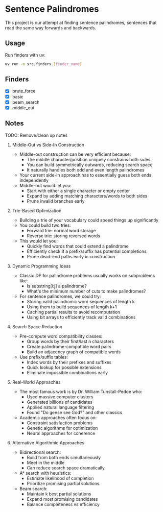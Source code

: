 # Sentence Palindromes

This project is our attempt at finding sentence palindromes, sentences that read the same way forwards and backwards.

## Usage

Run finders with uv:
```bash
uv run -m src.finders.[finder_name]
```

## Finders

- [x] brute_force
- [x] basic
- [x] beam_search
- [x] middle_out

## Notes

TODO: Remove/clean up notes

1. Middle-Out vs Side-In Construction
   - Middle-out construction can be very efficient because:
     - The middle character/position uniquely constrains both sides
     - You can build symmetrically outwards, reducing search space
     - It naturally handles both odd and even length palindromes
   - Your current side-in approach has to essentially guess both ends independently
   - Middle-out would let you:
     - Start with either a single character or empty center
     - Expand by adding matching characters/words to both sides
     - Prune invalid branches early

2. Trie-Based Optimization
   - Building a trie of your vocabulary could speed things up significantly
   - You could build two tries:
     - Forward trie: normal word storage
     - Reverse trie: storing reversed words
   - This would let you:
     - Quickly find words that could extend a palindrome
     - Efficiently check if a prefix/suffix has potential completions
     - Prune dead-end paths early in construction

3. Dynamic Programming Ideas
   - Classic DP for palindrome problems usually works on subproblems like:
     - Is substring[i:j] a palindrome?
     - What's the minimum number of cuts to make palindromes?
   - For sentence palindromes, we could try:
     - Storing valid palindromic word sequences of length k
     - Using them to build sequences of length k+1
     - Caching partial results to avoid recomputation
     - Using bit arrays to efficiently track valid combinations

4. Search Space Reduction
   - Pre-compute word compatibility classes:
     - Group words by their first/last n characters
     - Create palindrome-compatible word pairs
     - Build an adjacency graph of compatible words
   - Use prefix/suffix tables:
     - Index words by their prefixes and suffixes
     - Quick lookup for possible extensions
     - Eliminate impossible combinations early

5. Real-World Approaches
   - The most famous work is by Dr. William Tunstall-Pedoe who:
     - Used massive computer clusters
     - Generated billions of candidates
     - Applied natural language filtering
     - Found "Do geese see God?" and other classics
   - Academic approaches often focus on:
     - Constraint satisfaction problems
     - Genetic algorithms for optimization
     - Neural approaches for coherence

6. Alternative Algorithmic Approaches
   - Bidirectional search:
     - Build from both ends simultaneously
     - Meet in the middle
     - Can reduce search space dramatically
   - A* search with heuristics:
     - Estimate likelihood of completion
     - Prioritize promising partial solutions
   - Beam search:
     - Maintain k best partial solutions
     - Expand most promising candidates
     - Balance completeness vs efficiency
